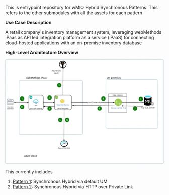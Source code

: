 This is entrypoint repository for wMIO Hybrid Synchronous Patterns. This refers to the other submodules with all the assets for each pattern

**Use Case Description**

A retail company's inventory management system, leveraging webMethods iPaas as API led integration platform as a service (iPaaS) for connecting cloud-hosted applications with an on-premise inventory database

**High-Level Architecture Overview**

![High level flow](https://github.com/bramhanayaghea/webMethodsCAF/blob/develop/scenarios/retail/_images/Hybrid-sync-flow.jpg)

This currently includes
1. [Pattern 1](https://github.com/wMTiG/webmethods-cloud-adoption-framework/blob/develop/architectureModels/SaaSToOnPremiseIaaS/PatternDescription.md): Synchronous Hybrid via default UM
2. [Pattern 2](https://github.com/wMTiG/webmethods-cloud-adoption-framework/blob/develop/architectureModels/SaaSToOnPremiseIaaS/PatternDescriptionWtPrivateLink.md): Synchronous Hybrid via HTTP over Private Link